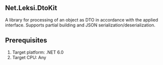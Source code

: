 ## Net.Leksi.DtoKit

A library for processing of an object as DTO in accordance with the applied interface.
Supports partial building and JSON serialization/deserialization.

## Prerequisites
1. Target platform: .NET 6.0
2. Target CPU: Any

